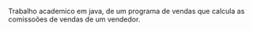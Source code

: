 Trabalho academico em java, de um programa de vendas que calcula as comissoões de vendas de um vendedor.
